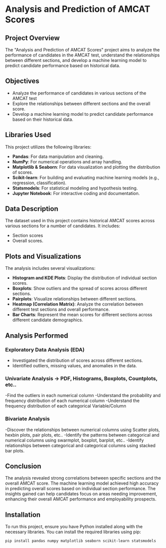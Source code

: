 
# Analysis and Prediction of AMCAT Scores

## Project Overview
The "Analysis and Prediction of AMCAT Scores" project aims to analyze the performance of candidates in the AMCAT test, understand the relationships between different sections, and develop a machine learning model to predict candidate performance based on historical data.

## Objectives
- Analyze the performance of candidates in various sections of the AMCAT test 
- Explore the relationships between different sections and the overall score.
- Develop a machine learning model to predict candidate performance based on their historical data.

## Libraries Used
This project utilizes the following libraries:
- **Pandas**: For data manipulation and cleaning.
- **NumPy**: For numerical operations and array handling.
- **Matplotlib & Seaborn**: For data visualization and plotting the distribution of scores.
- **Scikit-learn**: For building and evaluating machine learning models (e.g., regression, classification).
- **Statsmodels**: For statistical modeling and hypothesis testing.
- **Jupyter Notebook**: For interactive coding and documentation.

## Data Description
The dataset used in this project contains historical AMCAT scores across various sections for a number of candidates. It includes:
- Section scores
- Overall scores.


## Plots and Visualizations
The analysis includes several visualizations:
- **Histogram and KDE Plots**: Display the distribution of individual section scores.
- **Boxplots**: Show outliers and the spread of scores across different sections.
- **Pairplots**: Visualize relationships between different sections.
- **Heatmap (Correlation Matrix)**: Analyze the correlation between different test sections and overall performance.
- **Bar Charts**: Represent the mean scores for different sections across different candidate demographics.

## Analysis Performed

### Exploratory Data Analysis (EDA)
- Investigated the distribution of scores across different sections.
- Identified outliers, missing values, and anomalies in the data.
  
### Univariate Analysis -> PDF, Histograms, Boxplots, Countplots, etc..
-Find the outliers in each numerical column
-Understand the probability and frequency distribution of each numerical column
-Understand the frequency distribution of each categorical Variable/Column

### Bivariate Analysis
-Discover the relationships between numerical columns using Scatter plots, hexbin plots, pair plots, etc..
-Identify the patterns between categorical and numerical columns using swarmplot, boxplot, barplot, etc..
-Identify relationships between categorical and categorical columns using stacked bar plots.


## Conclusion
The analysis revealed strong correlations between specific sections  and the overall AMCAT score. The machine learning model achieved high accuracy in predicting overall scores based on individual section performance. The insights gained can help candidates focus on areas needing improvement, enhancing their overall AMCAT performance and employability prospects.

## Installation
To run this project, ensure you have Python installed along with the necessary libraries. You can install the required libraries using pip:

```bash
pip install pandas numpy matplotlib seaborn scikit-learn statsmodels
